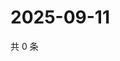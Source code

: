# 2025-09-11

共 0 条

<!-- BEGIN ZHIHUVIDEO -->
<!-- 最后更新时间 Thu Sep 11 2025 20:20:32 GMT+0800 (China Standard Time) -->

<!-- END ZHIHUVIDEO -->
